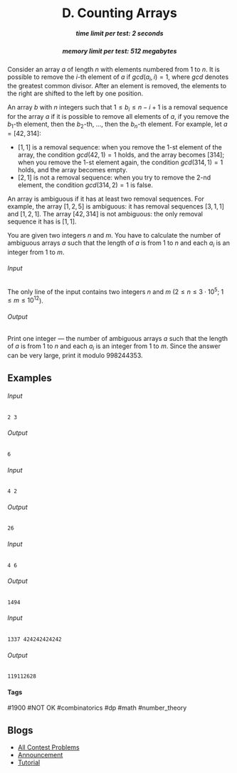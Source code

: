 <h1 style='text-align: center;'> D. Counting Arrays</h1>

<h5 style='text-align: center;'>time limit per test: 2 seconds</h5>
<h5 style='text-align: center;'>memory limit per test: 512 megabytes</h5>

Consider an array $a$ of length $n$ with elements numbered from $1$ to $n$. It is possible to remove the $i$-th element of $a$ if $gcd(a_i, i) = 1$, where $gcd$ denotes the greatest common divisor. After an element is removed, the elements to the right are shifted to the left by one position.

An array $b$ with $n$ integers such that $1 \le b_i \le n - i + 1$ is a removal sequence for the array $a$ if it is possible to remove all elements of $a$, if you remove the $b_1$-th element, then the $b_2$-th, ..., then the $b_n$-th element. For example, let $a = [42, 314]$:

* $[1, 1]$ is a removal sequence: when you remove the $1$-st element of the array, the condition $gcd(42, 1) = 1$ holds, and the array becomes $[314]$; when you remove the $1$-st element again, the condition $gcd(314, 1) = 1$ holds, and the array becomes empty.
* $[2, 1]$ is not a removal sequence: when you try to remove the $2$-nd element, the condition $gcd(314, 2) = 1$ is false.

An array is ambiguous if it has at least two removal sequences. For example, the array $[1, 2, 5]$ is ambiguous: it has removal sequences $[3, 1, 1]$ and $[1, 2, 1]$. The array $[42, 314]$ is not ambiguous: the only removal sequence it has is $[1, 1]$.

You are given two integers $n$ and $m$. You have to calculate the number of ambiguous arrays $a$ such that the length of $a$ is from $1$ to $n$ and each $a_i$ is an integer from $1$ to $m$.

###### Input

The only line of the input contains two integers $n$ and $m$ ($2 \le n \le 3 \cdot 10^5$; $1 \le m \le 10^{12}$).

###### Output

Print one integer — the number of ambiguous arrays $a$ such that the length of $a$ is from $1$ to $n$ and each $a_i$ is an integer from $1$ to $m$. Since the answer can be very large, print it modulo $998244353$.

## Examples

###### Input


```text
2 3
```
###### Output


```text
6
```
###### Input


```text
4 2
```
###### Output


```text
26
```
###### Input


```text
4 6
```
###### Output


```text
1494
```
###### Input


```text
1337 424242424242
```
###### Output


```text
119112628
```


#### Tags 

#1900 #NOT OK #combinatorics #dp #math #number_theory 

## Blogs
- [All Contest Problems](../Educational_Codeforces_Round_138_(Rated_for_Div._2).md)
- [Announcement](../blogs/Announcement.md)
- [Tutorial](../blogs/Tutorial.md)
